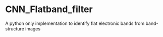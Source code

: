 # CNN_Flatband_filter
A python only implementation to identify flat electronic bands from band-structure images
